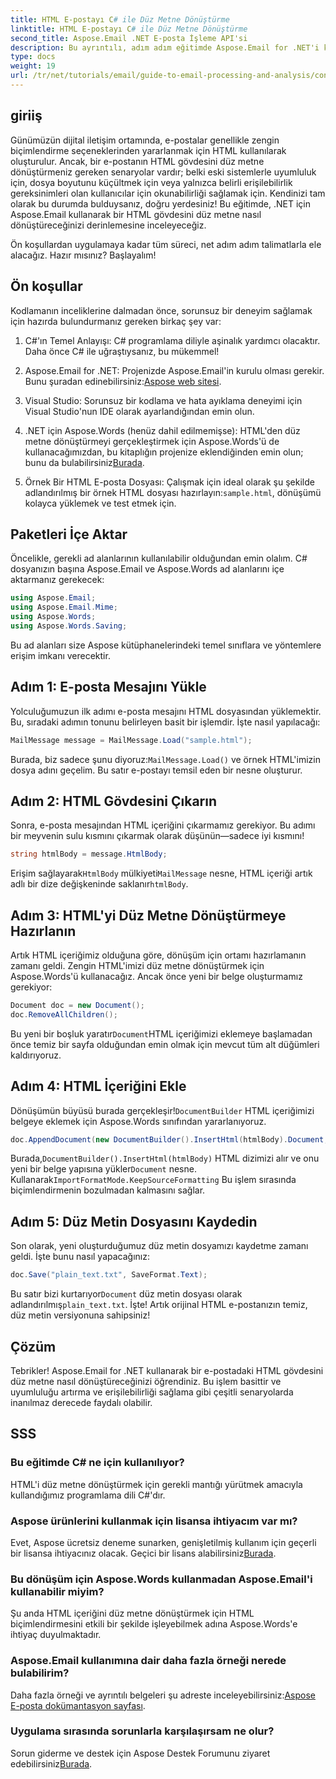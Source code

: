 ```yaml
---
title: HTML E-postayı C# ile Düz Metne Dönüştürme
linktitle: HTML E-postayı C# ile Düz Metne Dönüştürme
second_title: Aspose.Email .NET E-posta İşleme API'si
description: Bu ayrıntılı, adım adım eğitimde Aspose.Email for .NET'i kullanarak HTML e-posta gövdelerini düz metne nasıl kolayca dönüştürebileceğinizi öğrenin.
type: docs
weight: 19
url: /tr/net/tutorials/email/guide-to-email-processing-and-analysis/convert-html-email-to-plain-text/
---
```

## giriiş

Günümüzün dijital iletişim ortamında, e-postalar genellikle zengin biçimlendirme seçeneklerinden yararlanmak için HTML kullanılarak oluşturulur. Ancak, bir e-postanın HTML gövdesini düz metne dönüştürmeniz gereken senaryolar vardır; belki eski sistemlerle uyumluluk için, dosya boyutunu küçültmek için veya yalnızca belirli erişilebilirlik gereksinimleri olan kullanıcılar için okunabilirliği sağlamak için. Kendinizi tam olarak bu durumda bulduysanız, doğru yerdesiniz! Bu eğitimde, .NET için Aspose.Email kullanarak bir HTML gövdesini düz metne nasıl dönüştüreceğinizi derinlemesine inceleyeceğiz. 

Ön koşullardan uygulamaya kadar tüm süreci, net adım adım talimatlarla ele alacağız. Hazır mısınız? Başlayalım!

## Ön koşullar

Kodlamanın inceliklerine dalmadan önce, sorunsuz bir deneyim sağlamak için hazırda bulundurmanız gereken birkaç şey var:

1. C#'ın Temel Anlayışı: C# programlama diliyle aşinalık yardımcı olacaktır. Daha önce C# ile uğraştıysanız, bu mükemmel!

2. Aspose.Email for .NET: Projenizde Aspose.Email'in kurulu olması gerekir. Bunu şuradan edinebilirsiniz:[Aspose web sitesi](https://releases.aspose.com/email/net/).

3. Visual Studio: Sorunsuz bir kodlama ve hata ayıklama deneyimi için Visual Studio'nun IDE olarak ayarlandığından emin olun.

4.  .NET için Aspose.Words (henüz dahil edilmemişse): HTML'den düz metne dönüştürmeyi gerçekleştirmek için Aspose.Words'ü de kullanacağımızdan, bu kitaplığın projenize eklendiğinden emin olun; bunu da bulabilirsiniz[Burada](https://releases.aspose.com/words/net/).

5.  Örnek Bir HTML E-posta Dosyası: Çalışmak için ideal olarak şu şekilde adlandırılmış bir örnek HTML dosyası hazırlayın:`sample.html`, dönüşümü kolayca yüklemek ve test etmek için.

## Paketleri İçe Aktar

Öncelikle, gerekli ad alanlarının kullanılabilir olduğundan emin olalım. C# dosyanızın başına Aspose.Email ve Aspose.Words ad alanlarını içe aktarmanız gerekecek:

```csharp
using Aspose.Email;
using Aspose.Email.Mime;
using Aspose.Words;
using Aspose.Words.Saving;
```

Bu ad alanları size Aspose kütüphanelerindeki temel sınıflara ve yöntemlere erişim imkanı verecektir.

## Adım 1: E-posta Mesajını Yükle

Yolculuğumuzun ilk adımı e-posta mesajını HTML dosyasından yüklemektir. Bu, sıradaki adımın tonunu belirleyen basit bir işlemdir. İşte nasıl yapılacağı:

```csharp
MailMessage message = MailMessage.Load("sample.html");
```

 Burada, biz sadece şunu diyoruz:`MailMessage.Load()` ve örnek HTML'imizin dosya adını geçelim. Bu satır e-postayı temsil eden bir nesne oluşturur.

## Adım 2: HTML Gövdesini Çıkarın

Sonra, e-posta mesajından HTML içeriğini çıkarmamız gerekiyor. Bu adımı bir meyvenin sulu kısmını çıkarmak olarak düşünün—sadece iyi kısmını!

```csharp
string htmlBody = message.HtmlBody;
```

 Erişim sağlayarak`HtmlBody` mülkiyeti`MailMessage` nesne, HTML içeriği artık adlı bir dize değişkeninde saklanır`htmlBody`.

## Adım 3: HTML'yi Düz Metne Dönüştürmeye Hazırlanın

Artık HTML içeriğimiz olduğuna göre, dönüşüm için ortamı hazırlamanın zamanı geldi. Zengin HTML'imizi düz metne dönüştürmek için Aspose.Words'ü kullanacağız. Ancak önce yeni bir belge oluşturmamız gerekiyor:

```csharp
Document doc = new Document();
doc.RemoveAllChildren();
```

 Bu yeni bir boşluk yaratır`Document`HTML içeriğimizi eklemeye başlamadan önce temiz bir sayfa olduğundan emin olmak için mevcut tüm alt düğümleri kaldırıyoruz.

## Adım 4: HTML İçeriğini Ekle

 Dönüşümün büyüsü burada gerçekleşir!`DocumentBuilder` HTML içeriğimizi belgeye eklemek için Aspose.Words sınıfından yararlanıyoruz. 

```csharp
doc.AppendDocument(new DocumentBuilder().InsertHtml(htmlBody).Document, ImportFormatMode.KeepSourceFormatting);
```

 Burada,`DocumentBuilder().InsertHtml(htmlBody)` HTML dizimizi alır ve onu yeni bir belge yapısına yükler`Document` nesne. Kullanarak`ImportFormatMode.KeepSourceFormatting` Bu işlem sırasında biçimlendirmenin bozulmadan kalmasını sağlar.

## Adım 5: Düz Metin Dosyasını Kaydedin

Son olarak, yeni oluşturduğumuz düz metin dosyamızı kaydetme zamanı geldi. İşte bunu nasıl yapacağınız:

```csharp
doc.Save("plain_text.txt", SaveFormat.Text);
```

 Bu satır bizi kurtarıyor`Document` düz metin dosyası olarak adlandırılmış`plain_text.txt`. İşte! Artık orijinal HTML e-postanızın temiz, düz metin versiyonuna sahipsiniz!

## Çözüm

Tebrikler! Aspose.Email for .NET kullanarak bir e-postadaki HTML gövdesini düz metne nasıl dönüştüreceğinizi öğrendiniz. Bu işlem basittir ve uyumluluğu artırma ve erişilebilirliği sağlama gibi çeşitli senaryolarda inanılmaz derecede faydalı olabilir. 

## SSS

### Bu eğitimde C# ne için kullanılıyor?  
HTML'i düz metne dönüştürmek için gerekli mantığı yürütmek amacıyla kullandığımız programlama dili C#'dır.

### Aspose ürünlerini kullanmak için lisansa ihtiyacım var mı?  
 Evet, Aspose ücretsiz deneme sunarken, genişletilmiş kullanım için geçerli bir lisansa ihtiyacınız olacak. Geçici bir lisans alabilirsiniz[Burada](https://purchase.conholdate.com/temporary-license/).

### Bu dönüşüm için Aspose.Words kullanmadan Aspose.Email'i kullanabilir miyim?  
Şu anda HTML içeriğini düz metne dönüştürmek için HTML biçimlendirmesini etkili bir şekilde işleyebilmek adına Aspose.Words'e ihtiyaç duyulmaktadır.

### Aspose.Email kullanımına dair daha fazla örneği nerede bulabilirim?  
 Daha fazla örneği ve ayrıntılı belgeleri şu adreste inceleyebilirsiniz:[Aspose E-posta dokümantasyon sayfası](https://reference.aspose.com/email/net/).

### Uygulama sırasında sorunlarla karşılaşırsam ne olur?  
 Sorun giderme ve destek için Aspose Destek Forumunu ziyaret edebilirsiniz[Burada](https://forum.aspose.com/c/email/12/).